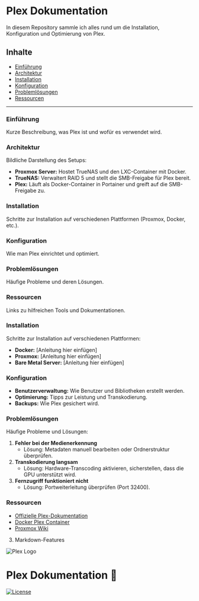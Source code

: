 # Plex Dokumentation

In diesem Repository sammle ich alles rund um die Installation, Konfiguration und Optimierung von Plex. 

## Inhalte

- [Einführung](#einführung)
- [Architektur](./Architektur/README.md)
- [Installation](#installation)
- [Konfiguration](#konfiguration)
- [Problemlösungen](#problemlösungen)
- [Ressourcen](#ressourcen)

---

### Einführung
Kurze Beschreibung, was Plex ist und wofür es verwendet wird.

### Architektur
Bildliche Darstellung des Setups:
- **Proxmox Server:** Hostet TrueNAS und den LXC-Container mit Docker.
- **TrueNAS:** Verwaltert RAID 5 und stellt die SMB-Freigabe für Plex bereit.
- **Plex:** Läuft als Docker-Container in Portainer und greift auf die SMB-Freigabe zu.

### Installation
Schritte zur Installation auf verschiedenen Plattformen (Proxmox, Docker, etc.).

### Konfiguration
Wie man Plex einrichtet und optimiert.

### Problemlösungen
Häufige Probleme und deren Lösungen.

### Ressourcen
Links zu hilfreichen Tools und Dokumentationen.


### Installation
Schritte zur Installation auf verschiedenen Plattformen:
- **Docker:** [Anleitung hier einfügen]
- **Proxmox:** [Anleitung hier einfügen]
- **Bare Metal Server:** [Anleitung hier einfügen]


### Konfiguration
- **Benutzerverwaltung:** Wie Benutzer und Bibliotheken erstellt werden.
- **Optimierung:** Tipps zur Leistung und Transkodierung.
- **Backups:** Wie Plex gesichert wird.


### Problemlösungen
Häufige Probleme und Lösungen:
1. **Fehler bei der Medienerkennung**
   - Lösung: Metadaten manuell bearbeiten oder Ordnerstruktur überprüfen.
2. **Transkodierung langsam**
   - Lösung: Hardware-Transcoding aktivieren, sicherstellen, dass die GPU unterstützt wird.
3. **Fernzugriff funktioniert nicht**
   - Lösung: Portweiterleitung überprüfen (Port 32400).


### Ressourcen
- [Offizielle Plex-Dokumentation](https://support.plex.tv/)
- [Docker Plex Container](https://hub.docker.com/r/linuxserver/plex)
- [Proxmox Wiki](https://pve.proxmox.com/wiki/Main_Page)

3. Markdown-Features

![Plex Logo](https://example.com/plex-logo.png)

# Plex Dokumentation 🚀

[![License](https://img.shields.io/badge/license-MIT-blue.svg)](LICENSE)
